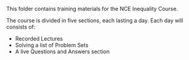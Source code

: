 This folder contains training materials for the NCE Inequality Course.

The course is divided in five sections, each lasting a day. Each day will consists of:
- Recorded Lectures
- Solving a list of Problem Sets
- A live Questions and Answers section
